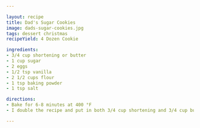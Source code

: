 ```yaml
---

layout: recipe
title: Dad's Sugar Cookies
image: dads-sugar-cookies.jpg
tags: dessert christmas 
recipeYield: 4 Dozen Cookie

ingredients: 
- 3/4 cup shortening or butter
- 1 cup sugar
- 2 eggs
- 1/2 tsp vanilla
- 2 1/2 cups flour
- 1 tsp baking powder
- 1 tsp salt

directions: 
- Bake for 6-8 minutes at 400 °F
- I double the recipe and put in both 3/4 cup shortening and 3/4 cup butter.  

---
```


